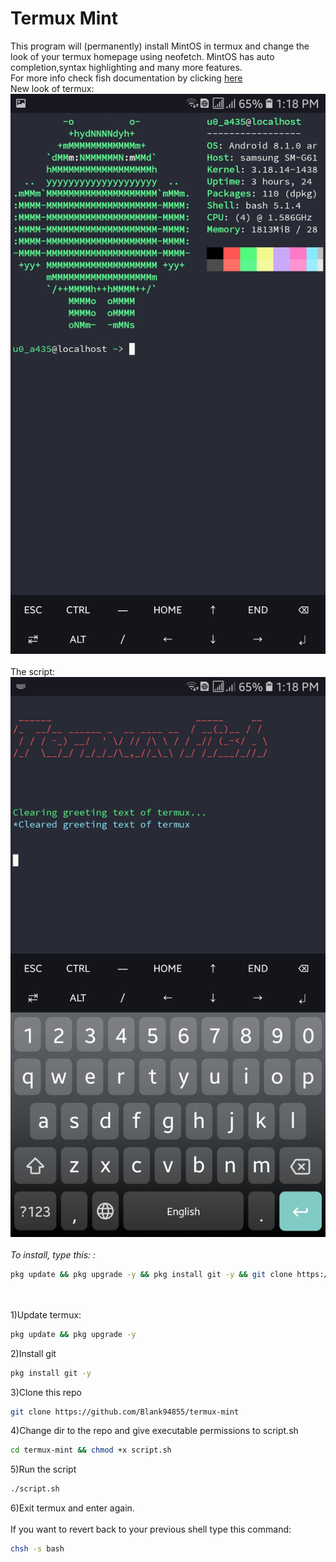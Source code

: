# Termux Mint
This program will (permanently) install MintOS in termux and change the look of your termux homepage using neofetch. MintOS has auto completion,syntax highlighting and many more features.
<br>
For more info check fish documentation by clicking <a href="https://fishshell.com" target="_blank">here</a>
<br>
New look of termux:
<img src="preview/Screenshot_20210419-131827_Termux.jpg">
<br><br>
The script:
<img src="preview/Screenshot_20210419-131801_Termux.jpg">
<br><br>
<i>To install, type this: :</i>
```bash
pkg update && pkg upgrade -y && pkg install git -y && git clone https://github.com/Blank94855/termux-mint.git && cd termux-mint && chmod +x script.sh && ./script.sh
```
<br><br>
1)Update termux:
```bash
pkg update && pkg upgrade -y
```
2)Install git
```bash
pkg install git -y
```
3)Clone this repo
```bash
git clone https://github.com/Blank94855/termux-mint
```
4)Change dir to the repo and give executable permissions to script.sh
```bash
cd termux-mint && chmod +x script.sh
```
5)Run the script
```bash
./script.sh
```
6)Exit termux and enter again.
<br><br>
If you want to revert back to your previous shell type this command:<br>
```bash
chsh -s bash
```
